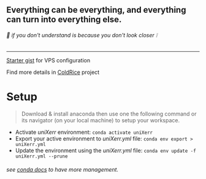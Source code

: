 ## Everything can be everything, and everything can turn into everything else.

###### :rice: _if you don't understand is because you don't look closer :grey_exclamation:_

---

[Starter gist](https://gist.github.com/wildonion/9809326f32901bf8490cc09611f887cb) for VPS configuration

Find more details in [ColdRice](https://github.com/wildonion/coldrice) project

# Setup
> Download & install anaconda then use one the following command or its navigator (on your local machine) to setup your workspace.
* Activate _uniXerr_ environment: ```conda activate uniXerr```
* Export your active environment to _uniXerr.yml_ file: ```conda env export > uniXerr.yml```
* Update the environment using the _uniXerr.yml_ file: ```conda env update -f uniXerr.yml --prune```
###### see [conda docs](https://docs.conda.io/projects/conda/en/latest/index.html) to have more management.
